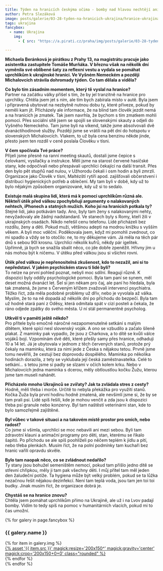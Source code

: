 ```yaml
---
title: Týden na hranicích českýma očima - bomby nad hlavou nechtějí ani bohatí, ani chudí
author: Petra Slezáková
image: posts/galerie/03-28-tyden-na-hranicich-ukrajina/hranice-ukrajina10.jpg
tags: ukrajina
fancybox:
  - name: Ukrajina
    img:
      - { src: "https://a.pirati.cz/praha/img/posts/galerie/03-28-tyden-na-hranicich-ukrajina/hranice-ukrajina01.jpg", title: Ukrajina }

---
```


**Michaela Beránková je pirátkou z Prahy 13, na magistrátu pracuje jako asistentka zastupitele Tomáše Murňáka. V březnu však na několik dní vyměnila své oblíbené šaty za reflexní vestu a vydala se pomáhat uprchlíkům k ukrajinské hranici. Ve Vyšném Nemeckém a později Michalovcích strávila dohromady týden. Co tam dělala a viděla?** 

**Co bylo tím zásadním momentem, který tě vyslal na hranice?**<br />
Partner na začátku války přišel s tím, že by jel tranzitně na hranice pro uprchlíky. Chtěla jsem jet s ním, ale tím bych zabírala místo v autě. Byla jsem i připravená ubytovat na nezbytně nutnou dobu ty, které přiveze, pokud by neměli kam jít. Přicházely ale informace, že na blind tam člověk jezdit nemá a na hranicích je zmatek. Tak jsem navrhla, že bychom s tím zmatkem mohli pomoci. Přes sociální sítě jsem se spojili se slovenskými skauty a odjeli do Vyšného Nemeckého. Tam jsme byli na víkend, takže jsme absolvovali dvě dvanáctihodinové služby. Později jsme se vrátili na pět dní do hotspotu v slovenských Michalovcích. Vlakem, to už byla cena benzinu někde jinde, přesto jsem ten rozdíl v ceně poslala Člověku v tísni.

**V čem spočívala Tvé práce?**<br />
Přijeli jsme přesně na ranní meeting skautů, dostali jsme čepice s čelovkami, vysílačky a instrukce. Měli jsme na starost červené hasičské stany, kde odpočívali nebo přespávali uprchlíci čekající na další transit. Přes den bylo pět stupňů nad nulou, v Užhorodu čekali i osm hodin a byli zmrzlí. Organizace jako Člověk v tísni, Maltézští rytíři apod. zajišťovali občerstvení i distribuci hygienických potřeb a oblečení. My tam byli v době, kdy už to bylo nějakým způsobem organizované, kdy už si to sedalo. 

**Existuje malá skupina lidí, která má k pomoci uprchlíkům různá ale. Někteří útěk před válkou zpochybňují argumenty o nalakovaných nehtech, iPhonech a statných mužích. Koho jsi na hranicích potkala ty?**<br />
Stejné lidi, jako potkávám tady. Ano, byly tam ženy s nalakovanými nehty, nevyžadovaly ale žádný nadstandard. Ve stanech byly s Romy, kteří žili v ukrajinských osadách. Nikdo neřešil cenu telefonu. Lidé přicházeli bez rozdílu, ženy a děti. Pokud muži, většinou adepti na modrou knížku s vyšším věkem. A byli moc vděční. Poděkovala jsem, když mi pomohli zvednout, co mi spadlo a vždy se to otočilo: ne, to my děkujeme vám. Já měla na těch pár dnů s sebou 90l krosnu. Uprchlíci několik kufrů, někdy pár igelitek. Upřímně, já bych se snažila sbalit něco, co jde dobře zpeněžit. Hřivny jim u nás mohou být k ničemu. V útěku před válkou jsou si všichni rovni.

**Útěk před válkou je nepřenositelná zkušenost, kdo to nezažil, ani si to nepředstaví. V jakém psychickém stavu ti lidé byli?**<br />
To nelze na první pohled poznat, nebyli moc sdílní. Reagují různě. K dispozici byly oddíly psychologické pomoci. Byla tam paní se synem, měl deset možná dvanáct let. Šel si jen někam pro čaj, ale paní ho hledala, byla tak zmatená, že jsme s Červeným křížem zvažovali intervenci psychiatra. Těžko říct, zda měla podobné problémy už dřív, nebo je vyvolala až válka. Myslím, že to na ně dopadá až několik dní po příchodu do bezpečí. Byla tam už hodně stará paní z Oděsy, která odmítala spát v cizí posteli a čekala, že ráno odjede zpátky do svého města. U ní stál permanentně psycholog.

**Utkvěl ti v paměti ještě někdo?**<br />
Pro přítele bylo emočně náročné nezapomenutelné setkání s malým dítětem, které spící nesl slovenský voják. A ono se vzbudilo a začalo šíleně plakat. Z maminky pak vypadlo, že jsou z Charkova, a to dítě se kvůli válce vojáků bojí. Vzpomínám dvě děti, které přešly samy přes hranice, odhaduji 10 a 14 let. Já je ubytovala v jednom z těch červených stanů, protože prý čekaly na maminku, která za nimi jede z Česka s nějakou tetou. Prvně jsme tomu nevěřili, že cestují bez doprovodu dospělého. Maminka po několika hodinách dorazila, z tety se vyklubala její česká zaměstnavatelka. Celé to setkání… s tetou jsme si padly se slzami v očích kolem krku. Nebo v Michalovcích jedna maminka s dcerou, měly obtloustlou kočku Žužu, kterou jsme tam museli nahánět.

**Přicházelo mnoho Ukrajinců se zvířaty? Jak ta zvládala stres z cesty?**<br />
Hodně, měli třeba i morče. Určitě to nebyla překážka pro využití stanů. Kočka Žuža byla první hodinu hodně zmatená, ale nevšimli jsme si, že by se tam prali psi. Lidé spíš řešili, kde je mohou venčit a zda jsou k dispozici třeba psí granule nebo konzervy. Byl tam naštěstí veterinární stan, kde to bylo samozřejmě zajištěné. 

**Byl vůbec v takové situaci a na takovém místě prostor pro smích, nebo radost?**<br />
Co jsme si všimla, uprchlíci se moc nebavili ani mezi sebou. Byli tam zdravotní klauni a animační programy pro děti, stan, kterému se říkalo šapitó. Po příchodu se ale spíš poohlíželi po něčem teplém k jídlu a pití, nebo třeba plenkách. Musím říct, že na polní podmínky tam kuchaři bez hranic vařili opravdu skvěle. 

**Bylo tam naopak něco, co se zvládnout nedařilo?**<br />
Ty stany jsou bohužel semeništěm nemocí, pokud tam přišlo jedno dítě se střevní chřipkou, měly ji tam pak všechny děti. I můj přítel tam měl jeden den žaludeční potíže. Ta hygiena může být velký problém, pokud se ta lůžka nezačnou řešit nějakou dezinfekcí. Není tam teplá voda, jsou tam jen toi toi budky. Jinak musím říct, že organizace dobrá je. 

**Chystáš se na hranice znovu?**<br />
Chtěla jsem pomáhat uprchlíkům přímo na Ukrajině, ale už i na Lvov padají bomby. Vidím to tedy spíš na pomoc v humanitárních vlacích, pokud mi to čas umožní.

{% for galery in page.fancybox %}
<div class="mt-4">
  <h3>{{ galery.name }}</h3>
  <div class="grid grid-cols-4 gap-4">
  {% for item in galery.img %}
    <div class="">
      <a data-fancybox="gallery" href="{% asset '{{ item.src }}' @path %}" data-caption="{{ item.title }}">{% asset '{{ item.src }}' magick:resize='200x150^' magick:gravity='center' magick:crop='200x150+0+0' class="rounded" %}</a>
    </div>
  {% endfor %}
  </div>
</div>
{% endfor %}
